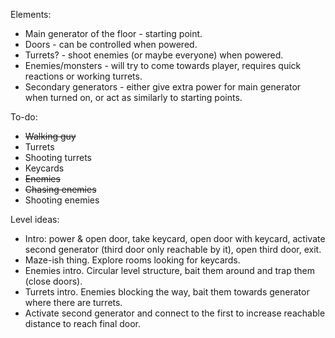 Elements:
* Main generator of the floor - starting point.
* Doors - can be controlled when powered.
* Turrets? - shoot enemies (or maybe everyone) when powered.
* Enemies/monsters - will try to come towards player, requires quick reactions or working turrets.
* Secondary generators - either give extra power for main generator when turned on, or act as similarly to starting points.


To-do:
* ~~Walking guy~~
* Turrets
* Shooting turrets
* Keycards
* ~~Enemies~~
* ~~Chasing enemies~~
* Shooting enemies

Level ideas:
* Intro: power & open door, take keycard, open door with keycard, activate second generator (third door only reachable by it), open third door, exit.
* Maze-ish thing. Explore rooms looking for keycards.
* Enemies intro. Circular level structure, bait them around and trap them (close doors).
* Turrets intro. Enemies blocking the way, bait them towards generator where there are turrets.
* Activate second generator and connect to the first to increase reachable distance to reach final door.

